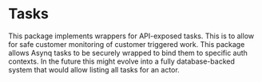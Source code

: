 # Tasks

This package implements wrappers for API-exposed tasks. This is to allow for safe customer monitoring of customer
triggered work. This package allows Asynq tasks to be securely wrapped to bind them to specific auth contexts. In the
future this might evolve into a fully database-backed system that would allow listing all tasks for an actor.
